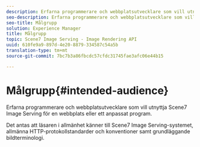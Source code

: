 ```yaml
---
description: Erfarna programmerare och webbplatsutvecklare som vill utnyttja Scene7 Image Serving för en webbplats eller ett anpassat program.
seo-description: Erfarna programmerare och webbplatsutvecklare som vill utnyttja Scene7 Image Serving för en webbplats eller ett anpassat program.
seo-title: Målgrupp
solution: Experience Manager
title: Målgrupp
topic: Scene7 Image Serving - Image Rendering API
uuid: 610fe9a9-897d-4e20-8879-334587c54a5b
translation-type: tm+mt
source-git-commit: 7bc7b3a86fbcdc57cfdc31745fae3afc06e44b15

---
```



# Målgrupp{#intended-audience}

Erfarna programmerare och webbplatsutvecklare som vill utnyttja Scene7 Image Serving för en webbplats eller ett anpassat program.

Det antas att läsaren i allmänhet känner till Scene7 Image Serving-systemet, allmänna HTTP-protokollstandarder och konventioner samt grundläggande bildterminologi.
